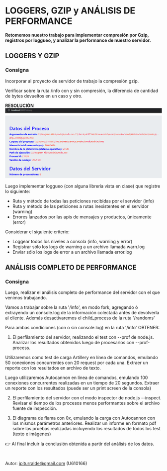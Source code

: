 
  

# LOGGERS, GZIP y ANÁLISIS DE PERFORMANCE
**Retomemos nuestro trabajo para implementar compresión por Gzip, registros por loggueo, y analizar la performance de nuestro servidor.**

## LOGGERS Y GZIP

### Consigna

Incorporar al proyecto de servidor de trabajo la compresión gzip.

Verificar sobre la ruta /info con y sin compresión, la diferencia de cantidad de bytes devueltos en un caso y otro.

  **RESOLUCIÓN**
   ![infozip](https://github.com/jpiturralde/cursoBackend/blob/logs/WebSockets/loggers-gzip-performance/infozip.PNG)

Luego implementar loggueo (con alguna librería vista en clase) que registre lo siguiente:

 - Ruta y método de todas las peticiones recibidas por el servidor (info)
 - Ruta y método de las peticiones a rutas inexistentes en el servidor (warning)
 - Errores lanzados por las apis de mensajes y productos, únicamente (error)

Considerar el siguiente criterio:

 - Loggear todos los niveles a consola (info, warning y error)
 - Registrar sólo los logs de warning a un archivo llamada warn.log
 - Enviar sólo los logs de error a un archivo llamada error.log



## ANÁLISIS COMPLETO DE PERFORMANCE

### Consigna

Luego, realizar el análisis completo de performance del servidor con el que venimos trabajando.

Vamos a trabajar sobre la ruta '/info', en modo fork, agregando ó extrayendo un console.log de la información colectada antes de devolverla al cliente. Además desactivaremos el child_process de la ruta '/randoms'

Para ambas condiciones (con o sin console.log) en la ruta '/info' OBTENER:

1) El perfilamiento del servidor, realizando el test con --prof de node.js. Analizar los resultados obtenidos luego de procesarlos con --prof-process. 

Utilizaremos como test de carga Artillery en línea de comandos, emulando 50 conexiones concurrentes con 20 request por cada una. Extraer un reporte con los resultados en archivo de texto.

Luego utilizaremos Autocannon en línea de comandos, emulando 100 conexiones concurrentes realizadas en un tiempo de 20 segundos. Extraer un reporte con los resultados (puede ser un print screen de la consola)

2) El perfilamiento del servidor con el modo inspector de node.js --inspect. Revisar el tiempo de los procesos menos performantes sobre el archivo fuente de inspección.

3) El diagrama de flama con 0x, emulando la carga con Autocannon con los mismos parámetros anteriores.
Realizar un informe en formato pdf sobre las pruebas realizadas incluyendo los resultados de todos los test (texto e imágenes)

👉 Al final incluir la conclusión obtenida a partir del análisis de los datos.


#
Autor: jpiturralde@gmail.com (U610166)

